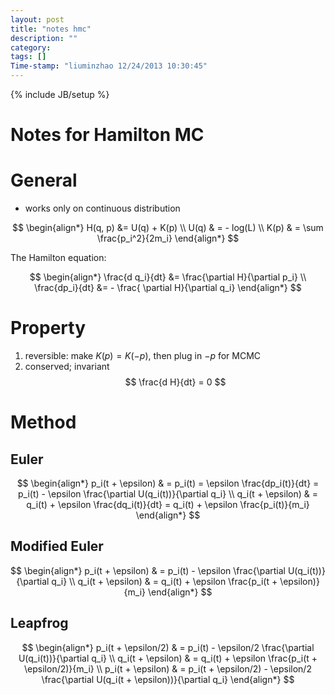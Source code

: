 ```yaml
---
layout: post
title: "notes hmc"
description: ""
category:
tags: []
Time-stamp: "liuminzhao 12/24/2013 10:30:45"
---
```

{% include JB/setup %}

Notes for Hamilton MC
===

# General

- works only on continuous distribution

$$
\begin{align*}
H(q, p) &= U(q) + K(p) \\
U(q) & = - log(L) \\
K(p) & = \sum \frac{p_i^2}{2m_i}
\end{align*}
$$

The Hamilton equation:

$$
\begin{align*}
\frac{d q_i}{dt} &=  \frac{\partial H}{\partial p_i} \\
\frac{dp_i}{dt} &=  - \frac{ \partial H}{\partial q_i}
\end{align*}
$$

# Property

1. reversible: make $K(p) = K(-p)$, then plug in $-p$ for MCMC
2. conserved; invariant
$$
\frac{d H}{dt} = 0
$$

# Method

## Euler

$$
\begin{align*}
p_i(t + \epsilon) & = p_i(t) = \epsilon \frac{dp_i(t)}{dt} = p_i(t) - \epsilon \frac{\partial U(q_i(t))}{\partial q_i} \\
q_i(t + \epsilon) & = q_i(t) + \epsilon \frac{dq_i(t)}{dt} = q_i(t) + \epsilon \frac{p_i(t)}{m_i}
\end{align*}
$$

## Modified Euler

$$
\begin{align*}
p_i(t + \epsilon) & =  p_i(t) - \epsilon \frac{\partial U(q_i(t))}{\partial q_i} \\
q_i(t + \epsilon) & =  q_i(t) + \epsilon \frac{p_i(t + \epsilon)}{m_i}
\end{align*}
$$

## Leapfrog

$$
\begin{align*}
p_i(t + \epsilon/2) & =  p_i(t) - \epsilon/2 \frac{\partial U(q_i(t))}{\partial q_i} \\
q_i(t + \epsilon) & =  q_i(t) + \epsilon \frac{p_i(t + \epsilon/2)}{m_i} \\
p_i(t + \epsilon) & =  p_i(t + \epsilon/2) - \epsilon/2 \frac{\partial U(q_i(t + \epsilon))}{\partial q_i}
\end{align*}
$$
